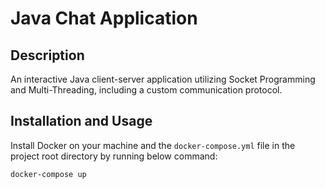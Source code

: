 #  Java Chat Application
## Description
An interactive Java client-server application utilizing Socket Programming and Multi-Threading, including a custom communication protocol.

## Installation and Usage
Install Docker on your machine and the `docker-compose.yml` file in the project root directory by running below command:
```bash
docker-compose up
```
